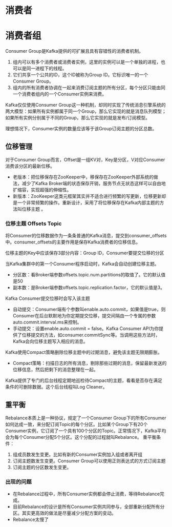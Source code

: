 # 消费者

# 消费者组
Consumer Group是Kafka提供的可扩展且具有容错性的消费者机制。
1. 组内可以有多个消费者或消费者实例，这里的实例可以是一个单独的进程，也可以是同一进程下的线程。
2. 它们共享一个公共的ID，这个ID被称为Group ID。它标识唯一的一个Consumer Group。
3. 组内的所有消费者协调在一起来消费订阅主题的所有分区，每个分区只能由同一个消费者组内的一个Consumer实例来消费。

Kafka仅仅使用Consumer Group这一种机制，却同时实现了传统消息引擎系统的两大模型：如果所有实例都属于同一个Group，那么它实现的就是消息队列模型；如果所有实例分别属于不同的Group，那么它实现的就是发布/订阅模型。

理想情况下，Consumer实例的数量应该等于该Group订阅主题的分区总数。

## 位移管理
对于Consumer Group而言，Offset是一组KV对，Key是分区，V对应Consumer消费该分区的最新位移。

* 老版本：把位移保存在ZooKeeper中，移保存在ZooKeeper外部系统的做法，减少了Kafka Broker端的状态保存开销，服务节点无状态这样可以自由地扩缩容，实现超强的伸缩性。
* 新版本：ZooKeeper这类元框架其实并不适合进行频繁的写更新，位移更新却是一个非常频繁的操作。重新设计，采用了将位移保存在Kafka内部主题的方法叫位移主题 。
### 位移主题 Offsets Topic
将Consumer的位移数据作为一条条普通的Kafka消息，提交到consumer_offsets中。consumer_offsets的主要作用是保存Kafka消费者的位移信息。

位移主题的Key中应该保存3部分内容：Group ID，Consumer要提交位移的分区


当Kafka集群中的第一个Consumer程序启动时，Kafka会自动创建位移主题。
* 分区数：看Broker端参数offsets.topic.num.partitions的取值了。它的默认值是50
* 副本数：是Broker端参数offsets.topic.replication.factor，它的默认值是3。

Kafka Consumer提交位移时会写入该主题
* 自动提交：Consumer端有个参数叫enable.auto.commit，如果值是true，则Consumer在后台默默地为你定期提交位移，提交间隔由一个专属的参数auto.commit.interval.ms来控制。
* 手动提交：设置enable.auto.commit = false。Kafka Consumer API为你提供了位移提交的方法，如consumer.commitSync等。当调用这些方法时，Kafka会向位移主题写入相应的消息。

Kafka使用Compact策略删除位移主题中的过期消息，避免该主题无限期膨胀。
* Compact策略：扫描日志的所有消息，剔除那些过期的消息，保留最新发送的位移信息，然后把剩下的消息整理在一起。

Kafka提供了专门的后台线程定期地巡检待Compact的主题，看看是否存在满足条件的可删除数据。这个后台线程叫Log Cleaner。
## 重平衡
Rebalance本质上是一种协议，规定了一个Consumer Group下的所有Consumer如何达成一致，来分配订阅Topic的每个分区。比如某个Group下有20个Consumer实例，它订阅了一个具有100个分区的Topic。正常情况下，Kafka平均会为每个Consumer分配5个分区。这个分配的过程就叫Rebalance。
重平衡条件：
1. 组成员数发生变更。比如有新的Consumer实例加入组或者离开组
2. 订阅主题数发生变更。Consumer Group可以使用正则表达式的方式订阅主题
3. 订阅主题的分区数发生变更。

### 出现的问题
* 在Rebalance过程中，所有Consumer实例都会停止消费，等待Rebalance完成。
* 目前Rebalance的设计是所有Consumer实例共同参与，全部重新分配所有分区。其实更高效的做法是尽量减少分配方案的变动。
* Rebalance太慢了
